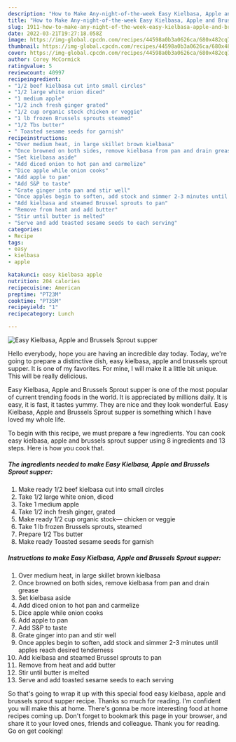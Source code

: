 ```yaml
---
description: "How to Make Any-night-of-the-week Easy Kielbasa, Apple and Brussels Sprout supper"
title: "How to Make Any-night-of-the-week Easy Kielbasa, Apple and Brussels Sprout supper"
slug: 1911-how-to-make-any-night-of-the-week-easy-kielbasa-apple-and-brussels-sprout-supper
date: 2022-03-21T19:27:18.058Z
image: https://img-global.cpcdn.com/recipes/44598a0b3a0626ca/680x482cq70/easy-kielbasa-apple-and-brussels-sprout-supper-recipe-main-photo.jpg
thumbnail: https://img-global.cpcdn.com/recipes/44598a0b3a0626ca/680x482cq70/easy-kielbasa-apple-and-brussels-sprout-supper-recipe-main-photo.jpg
cover: https://img-global.cpcdn.com/recipes/44598a0b3a0626ca/680x482cq70/easy-kielbasa-apple-and-brussels-sprout-supper-recipe-main-photo.jpg
author: Corey McCormick
ratingvalue: 5
reviewcount: 40997
recipeingredient:
- "1/2 beef kielbasa cut into small circles"
- "1/2 large white onion diced"
- "1 medium apple"
- "1/2 inch fresh ginger grated"
- "1/2 cup organic stock chicken or veggie"
- "1 lb frozen Brussels sprouts steamed"
- "1/2 Tbs butter"
- " Toasted sesame seeds for garnish"
recipeinstructions:
- "Over medium heat, in large skillet brown kielbasa"
- "Once browned on both sides, remove kielbasa from pan and drain grease"
- "Set kielbasa aside"
- "Add diced onion to hot pan and carmelize"
- "Dice apple while onion cooks"
- "Add apple to pan"
- "Add S&P to taste"
- "Grate ginger into pan and stir well"
- "Once apples begin to soften, add stock and simmer 2-3 minutes until apples reach desired tenderness"
- "Add kielbasa and steamed Brussel sprouts to pan"
- "Remove from heat and add butter"
- "Stir until butter is melted"
- "Serve and add toasted sesame seeds to each serving"
categories:
- Recipe
tags:
- easy
- kielbasa
- apple

katakunci: easy kielbasa apple 
nutrition: 204 calories
recipecuisine: American
preptime: "PT23M"
cooktime: "PT35M"
recipeyield: "1"
recipecategory: Lunch

---
```



![Easy Kielbasa, Apple and Brussels Sprout supper](https://img-global.cpcdn.com/recipes/44598a0b3a0626ca/680x482cq70/easy-kielbasa-apple-and-brussels-sprout-supper-recipe-main-photo.jpg)

Hello everybody, hope you are having an incredible day today. Today, we're going to prepare a distinctive dish, easy kielbasa, apple and brussels sprout supper. It is one of my favorites. For mine, I will make it a little bit unique. This will be really delicious.



Easy Kielbasa, Apple and Brussels Sprout supper is one of the most popular of current trending foods in the world. It is appreciated by millions daily. It is easy, it is fast, it tastes yummy. They are nice and they look wonderful. Easy Kielbasa, Apple and Brussels Sprout supper is something which I have loved my whole life.


To begin with this recipe, we must prepare a few ingredients. You can cook easy kielbasa, apple and brussels sprout supper using 8 ingredients and 13 steps. Here is how you cook that.

<!--inarticleads1-->

##### The ingredients needed to make Easy Kielbasa, Apple and Brussels Sprout supper:

1. Make ready 1/2 beef kielbasa cut into small circles
1. Take 1/2 large white onion, diced
1. Take 1 medium apple
1. Take 1/2 inch fresh ginger, grated
1. Make ready 1/2 cup organic stock— chicken or veggie
1. Take 1 lb frozen Brussels sprouts, steamed
1. Prepare 1/2 Tbs butter
1. Make ready  Toasted sesame seeds for garnish




<!--inarticleads2-->

##### Instructions to make Easy Kielbasa, Apple and Brussels Sprout supper:

1. Over medium heat, in large skillet brown kielbasa
1. Once browned on both sides, remove kielbasa from pan and drain grease
1. Set kielbasa aside
1. Add diced onion to hot pan and carmelize
1. Dice apple while onion cooks
1. Add apple to pan
1. Add S&P to taste
1. Grate ginger into pan and stir well
1. Once apples begin to soften, add stock and simmer 2-3 minutes until apples reach desired tenderness
1. Add kielbasa and steamed Brussel sprouts to pan
1. Remove from heat and add butter
1. Stir until butter is melted
1. Serve and add toasted sesame seeds to each serving




So that's going to wrap it up with this special food easy kielbasa, apple and brussels sprout supper recipe. Thanks so much for reading. I'm confident you will make this at home. There's gonna be more interesting food at home recipes coming up. Don't forget to bookmark this page in your browser, and share it to your loved ones, friends and colleague. Thank you for reading. Go on get cooking!

